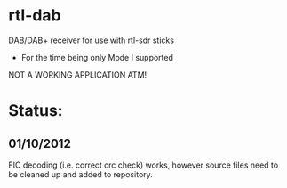 rtl-dab
=======

DAB/DAB+ receiver for use with rtl-sdr sticks

- For the time being only Mode I supported

NOT A WORKING APPLICATION ATM!


# Status:

## 01/10/2012
FIC decoding (i.e. correct crc check) works, however source files need to be cleaned up and added to repository.
